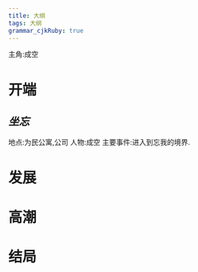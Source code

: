 ```yaml
---
title: 大纲
tags: 大纲
grammar_cjkRuby: true
---
```


主角:成空
# 开端

##  *坐忘*
地点:为民公寓,公司
人物:成空
主要事件:进入到忘我的境界.






# 发展


# 高潮



# 结局